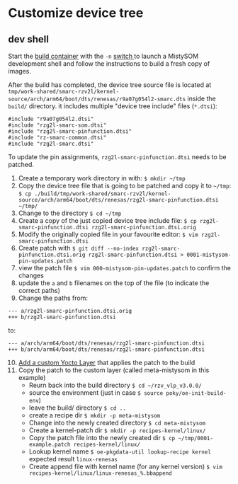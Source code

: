 # Customize device tree

## dev shell

Start the [build container](https://github.com/MistySOM/wiki/blob/master/GettingStarted.md#getting-started-with-mistysom-1)  with the `-n` [switch ](https://github.com/MistySOM/wiki/blob/master/GettingStarted.md#description-of-advanced-container-options) to launch a MistySOM development shell and follow  the instructions to build a fresh copy of images. 

After the build has completed, the device tree source file is located at `tmp/work-shared/smarc-rzv2l/kernel-source/arch/arm64/boot/dts/renesas/r9a07g054l2-smarc.dts` inside the `build/` directory.
it includes multiple "device tree include" files (`*.dtsi`):
```
#include "r9a07g054l2.dtsi"
#include "rzg2l-smarc-som.dtsi"
#include "rzg2l-smarc-pinfunction.dtsi"
#include "rz-smarc-common.dtsi"
#include "rzg2l-smarc.dtsi"
```
To update the pin assignments, `rzg2l-smarc-pinfunction.dtsi` needs to be patched.

1. Create a temporary work directory in with: `$ mkdir ~/tmp`
2. Copy the device tree file that is going to be patched and copy it to `~/tmp`:<br>
`$ cp ./build/tmp/work-shared/smarc-rzv2l/kernel-source/arch/arm64/boot/dts/renesas/rzg2l-smarc-pinfunction.dtsi ~/tmp/`
3. Change to the directory `$ cd ~/tmp`
4. Create a copy of the just copied device tree include file: `$ cp rzg2l-smarc-pinfunction.dtsi rzg2l-smarc-pinfunction.dtsi.orig`
5. Modify the originally copied file in your favourite editor: `$ vim rzg2l-smarc-pinfunction.dtsi`
6. Create patch with `$ git diff --no-index rzg2l-smarc-pinfunction.dtsi.orig rzg2l-smarc-pinfunction.dtsi > 0001-mistysom-pin-updates.patch`
7. view the patch file `$ vim 000-mistysom-pin-updates.patch` to confirm the changes
8. update the `a` and `b` filenames on the top of the file (to indicate the correct paths) 
9. Change the paths from:
```
--- a/rzg2l-smarc-pinfunction.dtsi.orig
+++ b/rzg2l-smarc-pinfunction.dtsi
```
to:
```
--- a/arch/arm64/boot/dts/renesas/rzg2l-smarc-pinfunction.dtsi
+++ b/arch/arm64/boot/dts/renesas/rzg2l-smarc-pinfunction.dtsi
```
10. [Add a custom Yocto Layer](CreateCustomYoctoLayer.md) that applies the patch to the build
11. Copy the patch to the custom layer (called meta-mistysom in this example)
    * Reurn back into the build directory `$ cd ~/rzv_vlp_v3.0.0/`
    * source the environment (just in case `$ source poky/oe-init-build-env`)
    * leave the build/ directory `$ cd ..`
    * create a recipe dir `$ mkdir -p meta-mistysom`
    * Change into the newly created directory `$ cd meta-mistysom`
    * Create a kernel-patch dir `$ mkdir -p recipes-kernel/linux/`
    * Copy the patch file into the newly created dir `$ cp ~/tmp/0001-example.patch recipes-kernel/linux/`
    * Lookup kernel name `$ oe-pkgdata-util lookup-recipe kernel`<br>
 expected result `linux-renesas`
    * Create append file with kernel name (for any kernel version) `$ vim recipes-kernel/linux/linux-renesas_%.bbappend`
